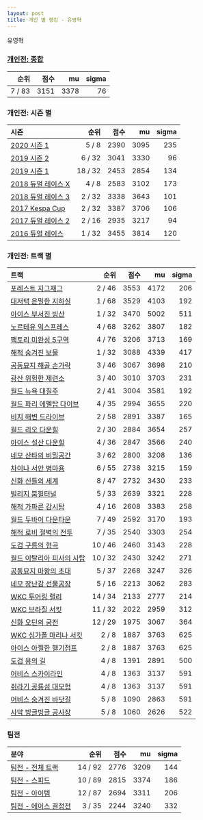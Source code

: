 ```yaml
---
layout: post
title: 개인 별 랭킹 - 유영혁
---
```


유영혁

### [개인전: 종합](../singles-full)

| 순위 | 점수 | mu | sigma |
|---:|---:|---:|---:|
| 7 / 83 | 3151 | 3378 | 76 |

### 개인전: 시즌 별

| 시즌 | 순위 | 점수 | mu | sigma |
|:---|---:|---:|---:|---:|
| [2020 시즌 1](../s2020_1) | 5 / 8 | 2390 | 3095 | 235 |
| [2019 시즌 2](../s2019_2) | 6 / 32 | 3041 | 3330 | 96 |
| [2019 시즌 1](../s2019_1) | 18 / 32 | 2453 | 2854 | 134 |
| [2018 듀얼 레이스 X](../s2018_2) | 4 / 8 | 2583 | 3102 | 173 |
| [2018 듀얼 레이스 3](../s2018_1) | 2 / 32 | 3338 | 3643 | 101 |
| [2017 Kespa Cup](../s2017_2) | 2 / 32 | 3387 | 3706 | 106 |
| [2017 듀얼 레이스 2](../s2017_1) | 2 / 16 | 2935 | 3217 | 94 |
| [2016 듀얼 레이스](../s2016_1) | 1 / 32 | 3455 | 3814 | 120 |

### 개인전: 트랙 별

| 트랙 | 순위 | 점수 | mu | sigma |
|:---|---:|---:|---:|---:|
| [포레스트 지그재그](../zigzag) | 2 / 46 | 3553 | 4172 | 206 |
| [대저택 은밀한 지하실](../jeotaek) | 1 / 68 | 3529 | 4103 | 192 |
| [아이스 부서진 빙산](../boobing) | 1 / 32 | 3470 | 5002 | 511 |
| [노르테유 익스프레스](../noex) | 4 / 68 | 3262 | 3807 | 182 |
| [팩토리 미완성 5구역](../district5) | 4 / 76 | 3206 | 3713 | 169 |
| [해적 숨겨진 보물](../haesumbo) | 1 / 32 | 3088 | 4339 | 417 |
| [공동묘지 해골 손가락](../haeson) | 3 / 46 | 3067 | 3698 | 210 |
| [광산 위험한 제련소](../jeryeonso) | 3 / 40 | 3010 | 3703 | 231 |
| [월드 뉴욕 대질주](../newyork) | 2 / 41 | 3004 | 3581 | 192 |
| [월드 파리 에펠탑 다이브](../eifel) | 4 / 35 | 2994 | 3655 | 220 |
| [비치 해변 드라이브](../haebyun) | 2 / 58 | 2891 | 3387 | 165 |
| [월드 리오 다운힐](../rio) | 2 / 30 | 2884 | 3654 | 257 |
| [아이스 설산 다운힐](../seolsan) | 4 / 36 | 2847 | 3566 | 240 |
| [네모 산타의 비밀공간](../santa) | 3 / 62 | 2800 | 3208 | 136 |
| [차이나 서안 병마용](../byeongma) | 6 / 55 | 2738 | 3215 | 159 |
| [신화 신들의 세계](../shinsegye) | 8 / 47 | 2732 | 3430 | 233 |
| [빌리지 붐힐터널](../boomhill) | 5 / 33 | 2639 | 3321 | 228 |
| [해적 가파른 감시탑](../gamshi) | 4 / 16 | 2608 | 3383 | 258 |
| [월드 두바이 다운타운](../dubai) | 7 / 49 | 2592 | 3170 | 193 |
| [해적 로비 절벽의 전투](../lobby) | 7 / 35 | 2540 | 3303 | 254 |
| [도검 구름의 협곡](../hyupgog) | 10 / 46 | 2460 | 3143 | 228 |
| [월드 이탈리아 피사의 사탑](../pizza) | 10 / 32 | 2430 | 3242 | 271 |
| [공동묘지 마왕의 초대](../mawang) | 5 / 37 | 2268 | 3247 | 326 |
| [네모 장난감 선물공장](../present) | 5 / 16 | 2213 | 3062 | 283 |
| [WKC 투어링 랠리](../rally) | 14 / 34 | 2133 | 2777 | 214 |
| [WKC 브라질 서킷](../brazil) | 11 / 32 | 2022 | 2959 | 312 |
| [신화 오딘의 궁전](../odin) | 12 / 29 | 1975 | 3067 | 364 |
| [WKC 싱가폴 마리나 서킷](../singapore) | 2 / 8 | 1887 | 3763 | 625 |
| [아이스 아찔한 헬기점프](../heli) | 2 / 8 | 1887 | 3763 | 625 |
| [도검 용의 길](../daagon) | 4 / 8 | 1391 | 2891 | 500 |
| [어비스 스카이라인](../skyline) | 4 / 8 | 1363 | 3137 | 591 |
| [쥐라기 공룡섬 대모험](../dinoisland) | 4 / 8 | 1363 | 3137 | 591 |
| [어비스 숨겨진 바닷길](../hiddenoceanroad) | 5 / 8 | 1090 | 2863 | 591 |
| [사막 빙글빙글 공사장](../sabing) | 5 / 8 | 1060 | 2626 | 522 |

### 팀전

| 분야 | 순위 | 점수 | mu | sigma |
|:---|---:|---:|---:|---:|
| [팀전 - 전체 트랙](../team-full) | 14 / 92 | 2776 | 3209 | 144 |
| [팀전 - 스피드](../team-speed) | 10 / 89 | 2815 | 3374 | 186 |
| [팀전 - 아이템](../team-item) | 12 / 87 | 2694 | 3311 | 206 |
| [팀전 - 에이스 결정전](../team-ace) | 3 / 35 | 2244 | 3240 | 332 |
